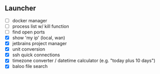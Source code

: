 ## Launcher
- [ ] docker manager
- [ ] process list w/ kill function
- [ ] find open ports
- [x] show 'my ip' (local, wan)
- [x] jetbrains project manager
- [x] unit conversion
- [x] ssh quick connections
- [x] timezone converter / datetime calculator (e.g. "today plus 10 days")
- [x] baloo file search